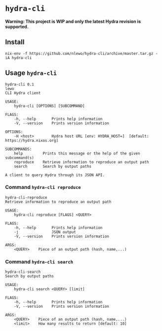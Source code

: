 # `hydra-cli`

**Warning: This project is WIP and only the latest Hydra revision is supported.**

## Install

    nix-env -f https://github.com/nlewo/hydra-cli/archive/master.tar.gz -iA hydra-cli


## Usage `hydra-cli`

    hydra-cli 0.1
    lewo
    CLI Hydra client
    
    USAGE:
        hydra-cli [OPTIONS] [SUBCOMMAND]
    
    FLAGS:
        -h, --help       Prints help information
        -V, --version    Prints version information
    
    OPTIONS:
        -H <host>        Hydra host URL [env: HYDRA_HOST=]  [default: https://hydra.nixos.org]
    
    SUBCOMMANDS:
        help         Prints this message or the help of the given subcommand(s)
        reproduce    Retrieve information to reproduce an output path
        search       Search by output paths
    
    A client to query Hydra through its JSON API.

### Command `hydra-cli reproduce`

    hydra-cli-reproduce 
    Retrieve information to reproduce an output path
    
    USAGE:
        hydra-cli reproduce [FLAGS] <QUERY>
    
    FLAGS:
        -h, --help       Prints help information
        -j               JSON output
        -V, --version    Prints version information
    
    ARGS:
        <QUERY>    Piece of an output path (hash, name,...)

### Command `hydra-cli search`

    hydra-cli-search 
    Search by output paths
    
    USAGE:
        hydra-cli search <QUERY> [limit]
    
    FLAGS:
        -h, --help       Prints help information
        -V, --version    Prints version information
    
    ARGS:
        <QUERY>    Piece of an output path (hash, name,...)
        <limit>    How many results to return [default: 10]

